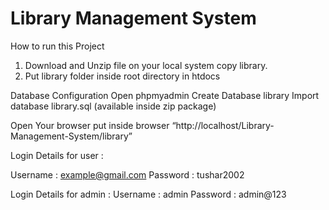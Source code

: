# Library Management System
How to run this Project
1. Download and Unzip file on your local system copy library.
2. Put library folder inside root directory in htdocs

Database Configuration
Open phpmyadmin
Create Database library
Import database library.sql (available inside zip package)

Open Your browser put inside browser “http://localhost/Library-Management-System/library”

Login Details for user :

Username : example@gmail.com
Password : tushar2002


Login Details for admin :
Username : admin
Password : admin@123

